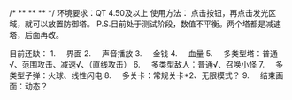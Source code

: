 /*
**
**
**
*/
环境要求：QT 4.50及以上
使用方法： 点击按钮，再点击发光区域，就可以放置防御塔。
P.S.目前处于测试阶段，数值不平衡。两个塔都是减速塔，后面再改。

目前还缺：
1.     界面 
2.     声音播放
3.     金钱
4.     血量
5.     多类型塔：普通√、范围攻击、减速√、（直线攻击）
6.     多类型敌人：普通√、召唤小怪
7.     多类型子弹：火球、线性闪电
8.     多关卡：常规关卡*2、无限模式？
9.     结束画面：动态？